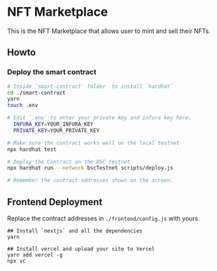 # NFT Marketplace

This is the NFT Marketplace that allows user to mint and sell their NFTs.

## Howto

### Deploy the smart contract

```bash
# Inside `smart-contract` folder  to install `hardhat`
cd ./smart-contract
yarn
touch .env  

# Edit `.env` to enter your private key and infura key here.
  INFURA_KEY=YOUR_INFURA_KEY
  PRIVATE_KEY=YOUR_PRIVATE_KEY

# Make sure the contract works well on the local testnet
npx hardhat test 

# Deploy the Contract on the BSC testnet
npx hardhat run --network bscTestnet scripts/deploy.js

# Remember the contract addresses shown on the screen.
```


## Frontend Deployment

Replace the contract addresses in `./frontend/config.js` with yours.

```
## Install `nextjs` and all the dependencies
yarn 

## Install vercel and upload your site to Vercel
yarn add vercel -g
npx vc 

```
